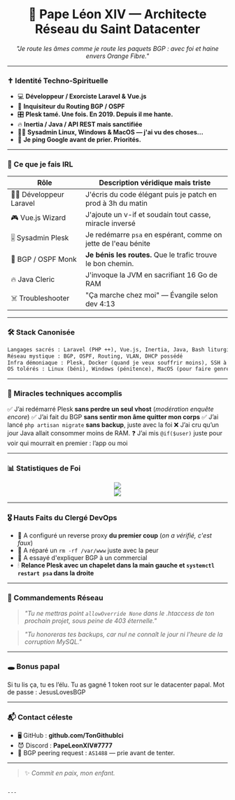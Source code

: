 <h1 align="center">👑 Pape Léon XIV — Architecte Réseau du Saint Datacenter</h1>
<p align="center">
  <i>"Je route les âmes comme je route les paquets BGP : avec foi et haine envers Orange Fibre."</i>
</p>

---

### ✝️ Identité Techno-Spirituelle

- 💻 **Développeur / Exorciste Laravel & Vue.js**
- 🚦 **Inquisiteur du Routing BGP / OSPF**
- 🎛 **Plesk tamé. Une fois. En 2019. Depuis il me hante.**
- 🔥 **Inertia / Java / API REST mais sanctifiée**
- 🧙‍♂️ **Sysadmin Linux, Windows & MacOS — j'ai vu des choses...**
- 📡 **Je ping Google avant de prier. Priorités.**

---

### 🤡 Ce que je fais IRL

| Rôle | Description véridique mais triste |
|------|----------------------------------|
| 🧑‍💻 Développeur Laravel | J'écris du code élégant puis je patch en prod à 3h du matin |
| 🎮 Vue.js Wizard | J'ajoute un v-if et soudain tout casse, miracle inversé |
| 🎚 Sysadmin Plesk | Je redémarre `psa` en espérant, comme on jette de l'eau bénite |
| 📡 BGP / OSPF Monk | **Je bénis les routes.** Que le trafic trouve le bon chemin. |
| 🔥 Java Cleric | J'invoque la JVM en sacrifiant 16 Go de RAM |
| ☠️ Troubleshooter | "Ça marche chez moi" — Évangile selon dev 4:13 |

---

### 🛠️ Stack Canonisée

```txt
Langages sacrés : Laravel (PHP ++), Vue.js, Inertia, Java, Bash liturgique
Réseau mystique : BGP, OSPF, Routing, VLAN, DHCP possédé
Infra démoniaque : Plesk, Docker (quand je veux souffrir moins), SSH à 4h du mat
OS tolérés : Linux (béni), Windows (pénitence), MacOS (pour faire genre au Starbucks)
````

---

### 🚨 Miracles techniques accomplis

✅ J’ai redémarré Plesk **sans perdre un seul vhost** (*modération enquête encore*)
✅ J’ai fait du BGP **sans sentir mon âme quitter mon corps**
✅ J’ai lancé `php artisan migrate` **sans backup**, juste avec la foi
❌ J’ai cru qu’un jour Java allait consommer moins de RAM.
❓ J’ai mis `@if($user)` juste pour voir qui mourrait en premier : l’app ou moi

---

### 📊 Statistiques de Foi

<p align="center">
  <img src="https://github-readme-stats.vercel.app/api?username=TonGithubIci&show_icons=true&theme=merko" />
  <br>
  <img src="https://github-readme-streak-stats.herokuapp.com/?user=TonGithubIci&theme=merko" />
</p>

---

### 🎖 Hauts Faits du Clergé DevOps

* 🥇 A configuré un reverse proxy **du premier coup** (*on a vérifié, c'est faux*)
* 🧯 A réparé un `rm -rf /var/www` juste avec la peur
* 🤬 A essayé d'expliquer BGP à un commercial
* 🕯 **Relance Plesk avec un chapelet dans la main gauche et `systemctl restart psa` dans la droite**

---

### 📜 Commandements Réseau

> *"Tu ne mettras point `allowOverride None` dans le .htaccess de ton prochain projet, sous peine de 403 éternelle."*

> *"Tu honoreras tes backups, car nul ne connaît le jour ni l’heure de la corruption MySQL."*

---

### 🕳 Bonus papal
Si tu lis ça, tu es l’élu. Tu as gagné 1 token root sur le datacenter papal. Mot de passe : JesusLovesBGP

---

### 📬 Contact céleste

* 🖥 GitHub : **github.com/TonGithubIci**
* 😈 Discord : **PapeLeonXIV#7777**
* 📡 BGP peering request : `AS1488` — prie avant de tenter.

---

> ✨ *Commit en paix, mon enfant.*

```

---
